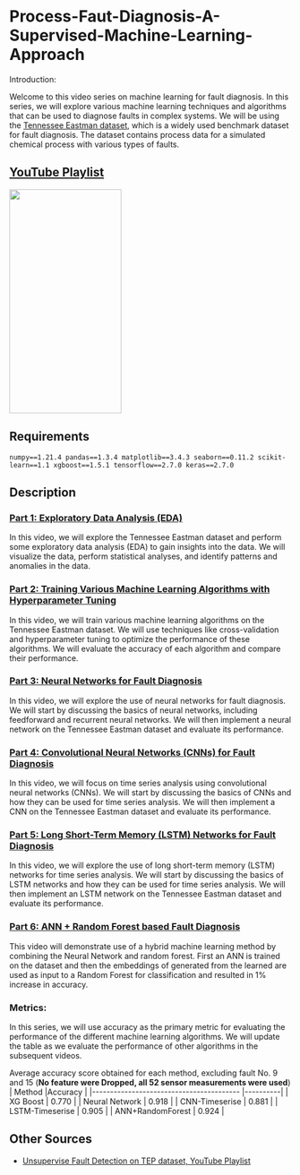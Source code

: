 # Process-Faut-Diagnosis-A-Supervised-Machine-Learning-Approach

Introduction:

Welcome to this video series on machine learning for fault diagnosis. In this series, we will explore various machine learning techniques and algorithms that can be used to diagnose faults in complex systems. We will be using the [Tennessee Eastman dataset](https://www.kaggle.com/datasets/averkij/tennessee-eastman-process-simulation-dataset), which is a widely used benchmark dataset for fault diagnosis. The dataset contains process data for a simulated chemical process with various types of faults.

## [YouTube Playlist](https://www.youtube.com/playlist?list=PLoSULBSCtofc9wzI9xXBMOc_bH08PUqQ5)
<img src="https://github.com/mohan696matlab/Process-Faut-Diagnosis-A-Supervised-Machine-Learning-Approach/blob/main/images/playlist.JPG" width="200" height="400" />

## Requirements
`numpy==1.21.4
pandas==1.3.4
matplotlib==3.4.3
seaborn==0.11.2
scikit-learn==1.1
xgboost==1.5.1
tensorflow==2.7.0
keras==2.7.0`

## Description

### [Part 1: Exploratory Data Analysis (EDA)](https://youtu.be/su3RUtYB69Q)
In this video, we will explore the Tennessee Eastman dataset and perform some exploratory data analysis (EDA) to gain insights into the data. We will visualize the data, perform statistical analyses, and identify patterns and anomalies in the data.

### [Part 2: Training Various Machine Learning Algorithms with Hyperparameter Tuning](https://youtu.be/__x2kIR23TI)
In this video, we will train various machine learning algorithms on the Tennessee Eastman dataset. We will use techniques like cross-validation and hyperparameter tuning to optimize the performance of these algorithms. We will evaluate the accuracy of each algorithm and compare their performance.

### [Part 3: Neural Networks for Fault Diagnosis](https://youtu.be/Goh_kZewwhw)
In this video, we will explore the use of neural networks for fault diagnosis. We will start by discussing the basics of neural networks, including feedforward and recurrent neural networks. We will then implement a neural network on the Tennessee Eastman dataset and evaluate its performance.

### [Part 4: Convolutional Neural Networks (CNNs) for Fault Diagnosis](https://youtu.be/eC2OWRczxRU)
In this video, we will focus on time series analysis using convolutional neural networks (CNNs). We will start by discussing the basics of CNNs and how they can be used for time series analysis. We will then implement a CNN on the Tennessee Eastman dataset and evaluate its performance.

### [Part 5: Long Short-Term Memory (LSTM) Networks for Fault Diagnosis](https://youtu.be/W715Ix3Khrw)
In this video, we will explore the use of long short-term memory (LSTM) networks for time series analysis. We will start by discussing the basics of LSTM networks and how they can be used for time series analysis. We will then implement an LSTM network on the Tennessee Eastman dataset and evaluate its performance.

### [Part 6: ANN + Random Forest based Fault Diagnosis](https://youtu.be/KdwcysZB5GU)
This video will demonstrate use of a hybrid machine learning method by combining the Neural Network and random forest. First an ANN is trained on the dataset and then the embeddings of generated from the learned are used as input to a Random Forest for classification and resulted in 1% increase in accuracy.

### Metrics:
In this series, we will use accuracy as the primary metric for evaluating the performance of the different machine learning algorithms. We will update the table as we evaluate the performance of other algorithms in the subsequent videos.


Average accuracy score obtained for each method, excluding fault No. 9 and 15 (**No feature were Dropped, all 52 sensor measurements were used**)
| Method                                    |Accuracy  |
|-----------------------------------------  |----------|
| XG Boost                                  |  0.770   |
| Neural Network                            |  0.918   |
| CNN-Timeserise                            |  0.881   |
| LSTM-Timeserise                           |  0.905   |
| ANN+RandomForest                          |  0.924   |

## Other Sources
- [Unsupervise Fault Detection on TEP dataset, YouTube Playlist](https://www.youtube.com/playlist?list=PLoSULBSCtoffIldbr898SDp5gIqo8XL-t)
